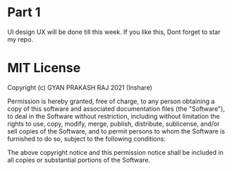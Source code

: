 # Part 1 
  UI design
  UX will be done till this week.
  If you like this, Dont forget to star my repo.

# MIT License

Copyright (c) GYAN PRAKASH RAJ 2021 (Inshare)

Permission is hereby granted, free of charge, to any person obtaining a copy
of this software and associated documentation files (the "Software"), to deal
in the Software without restriction, including without limitation the rights
to use, copy, modify, merge, publish, distribute, sublicense, and/or sell
copies of the Software, and to permit persons to whom the Software is
furnished to do so, subject to the following conditions:

The above copyright notice and this permission notice shall be included in all
copies or substantial portions of the Software.